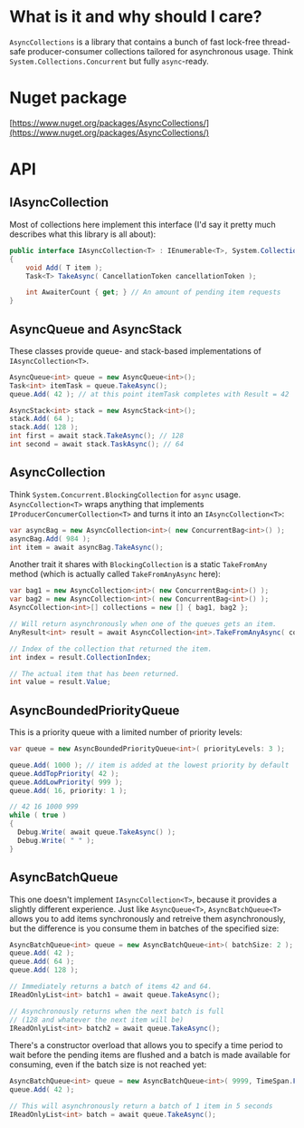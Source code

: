 What is it and why should I care?
=================================

`AsyncCollections` is a library that contains a bunch of fast lock-free thread-safe producer-consumer collections tailored for asynchronous usage. Think `System.Collections.Concurrent` but fully `async`-ready.

Nuget package
=============

[https://www.nuget.org/packages/AsyncCollections/](https://www.nuget.org/packages/AsyncCollections/)

API
===

IAsyncCollection
-------------------

Most of collections here implement this interface (I'd say it pretty much describes what this library is all about):

```C#
public interface IAsyncCollection<T> : IEnumerable<T>, System.Collections.ICollection
{
	void Add( T item );
	Task<T> TakeAsync( CancellationToken cancellationToken );

	int AwaiterCount { get; } // An amount of pending item requests
}
```

AsyncQueue and AsyncStack
-------------------------

These classes provide queue- and stack-based implementations of `IAsyncCollection<T>`.

```C#
AsyncQueue<int> queue = new AsyncQueue<int>();
Task<int> itemTask = queue.TakeAsync();
queue.Add( 42 ); // at this point itemTask completes with Result = 42

AsyncStack<int> stack = new AsyncStack<int>();
stack.Add( 64 );
stack.Add( 128 );
int first = await stack.TakeAsync(); // 128
int second = await stack.TaskAsync(); // 64
```

AsyncCollection
---------------

Think `System.Concurrent.BlockingCollection` for `async` usage. `AsyncCollection<T>` wraps anything that implements `IProducerConcumerCollection<T>` and turns it into an `IAsyncCollection<T>`:

```C#
var asyncBag = new AsyncCollection<int>( new ConcurrentBag<int>() );
asyncBag.Add( 984 );
int item = await asyncBag.TakeAsync();
```

Another trait it shares with `BlockingCollection` is a static `TakeFromAny` method (which is actually called `TakeFromAnyAsync` here):

```C#
var bag1 = new AsyncCollection<int>( new ConcurrentBag<int>() );
var bag2 = new AsyncCollection<int>( new ConcurrentBag<int>() );
AsyncCollection<int>[] collections = new [] { bag1, bag2 };

// Will return asynchronously when one of the queues gets an item.
AnyResult<int> result = await AsyncCollection<int>.TakeFromAnyAsync( collections );

// Index of the collection that returned the item.
int index = result.CollectionIndex;

// The actual item that has been returned.
int value = result.Value;
```

AsyncBoundedPriorityQueue
-------------------------

This is a priority queue with a limited number of priority levels:

```C#
var queue = new AsyncBoundedPriorityQueue<int>( priorityLevels: 3 );

queue.Add( 1000 ); // item is added at the lowest priority by default
queue.AddTopPriority( 42 );
queue.AddLowPriority( 999 );
queue.Add( 16, priority: 1 );

// 42 16 1000 999 
while ( true )
{
  Debug.Write( await queue.TakeAsync() );
  Debug.Write( " " );
}
```

AsyncBatchQueue
---------------

This one doesn't implement `IAsyncCollection<T>`, because it provides a slightly different experience. Just like `AsyncQueue<T>`, `AsyncBatchQueue<T>` allows you to add items synchronously and retreive them asynchronously, but the difference is you consume them in batches of the specified size:

```C#
AsyncBatchQueue<int> queue = new AsyncBatchQueue<int>( batchSize: 2 );
queue.Add( 42 );
queue.Add( 64 );
queue.Add( 128 );

// Immediately returns a batch of items 42 and 64.
IReadOnlyList<int> batch1 = await queue.TakeAsync();

// Asynchronously returns when the next batch is full
// (128 and whatever the next item will be)
IReadOnlyList<int> batch2 = await queue.TakeAsync();
```

There's a constructor overload that allows you to specify a time period to wait before the pending items are flushed and a batch is made available for consuming, even if the batch size is not reached yet:

```C#
AsyncBatchQueue<int> queue = new AsyncBatchQueue<int>( 9999, TimeSpan.FromSeconds( 5 ) );
queue.Add( 42 );

// This will asynchronously return a batch of 1 item in 5 seconds
IReadOnlyList<int> batch = await queue.TakeAsync();
```

